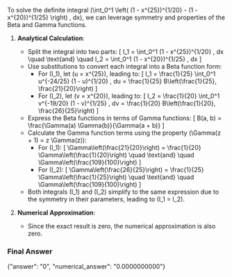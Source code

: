 To solve the definite integral \(\int_0^1 \left( (1 - x^{25})^{1/20} - (1 - x^{20})^{1/25} \right) \, dx\), we can leverage symmetry and properties of the Beta and Gamma functions.

1. **Analytical Calculation**:
   - Split the integral into two parts:
     \[
     I_1 = \int_0^1 (1 - x^{25})^{1/20} \, dx \quad \text{and} \quad I_2 = \int_0^1 (1 - x^{20})^{1/25} \, dx
     \]
   - Use substitutions to convert each integral into a Beta function form:
     - For \(I_1\), let \(u = x^{25}\), leading to:
       \[
       I_1 = \frac{1}{25} \int_0^1 u^{-24/25} (1 - u)^{1/20} \, du = \frac{1}{25} B\left(\frac{1}{25}, \frac{21}{20}\right)
       \]
     - For \(I_2\), let \(v = x^{20}\), leading to:
       \[
       I_2 = \frac{1}{20} \int_0^1 v^{-19/20} (1 - v)^{1/25} \, dv = \frac{1}{20} B\left(\frac{1}{20}, \frac{26}{25}\right)
       \]
   - Express the Beta functions in terms of Gamma functions:
     \[
     B(a, b) = \frac{\Gamma(a) \Gamma(b)}{\Gamma(a + b)}
     \]
   - Calculate the Gamma function terms using the property \(\Gamma(z + 1) = z \Gamma(z)\):
     - For \(I_1\):
       \[
       \Gamma\left(\frac{21}{20}\right) = \frac{1}{20} \Gamma\left(\frac{1}{20}\right) \quad \text{and} \quad \Gamma\left(\frac{109}{100}\right)
       \]
     - For \(I_2\):
       \[
       \Gamma\left(\frac{26}{25}\right) = \frac{1}{25} \Gamma\left(\frac{1}{25}\right) \quad \text{and} \quad \Gamma\left(\frac{109}{100}\right)
       \]
   - Both integrals \(I_1\) and \(I_2\) simplify to the same expression due to the symmetry in their parameters, leading to \(I_1 = I_2\).

2. **Numerical Approximation**:
   - Since the exact result is zero, the numerical approximation is also zero.

### Final Answer
{"answer": "0", "numerical_answer": "0.0000000000"}